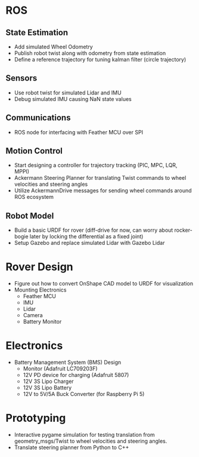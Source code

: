 # ROS

## State Estimation
- Add simulated Wheel Odometry
- Publish robot twist along with odometry from state estimation
- Define a reference trajectory for tuning kalman filter (circle trajectory)

## Sensors
- Use robot twist for simulated Lidar and IMU
- Debug simulated IMU causing NaN state values

## Communications
- ROS node for interfacing with Feather MCU over SPI

## Motion Control
- Start designing a controller for trajectory tracking (PIC, MPC, LQR, MPPI)
- Ackermann Steering Planner for translating Twist commands to wheel velocities and steering angles
- Utilize AckermannDrive messages for sending wheel commands around ROS ecosystem

## Robot Model
- Build a basic URDF for rover (diff-drive for now, can worry about rocker-bogie later by locking the differential as a fixed joint)
- Setup Gazebo and replace simulated Lidar with Gazebo Lidar

# Rover Design
- Figure out how to convert OnShape CAD model to URDF for visualization
- Mounting Electronics
  - Feather MCU
  - IMU
  - Lidar
  - Camera
  - Battery Monitor

# Electronics
- Battery Management System (BMS) Design
  - Monitor (Adafruit LC709203F)
  - 12V PD device for charging (Adafruit 5807)
  - 12V 3S Lipo Charger
  - 12V 3S Lipo Battery
  - 12V to 5V/5A Buck Converter (for Raspberry Pi 5)

# Prototyping
- Interactive pygame simulation for testing translation from geometry_msgs/Twist to wheel velocities and steering angles.
- Translate steering planner from Python to C++

